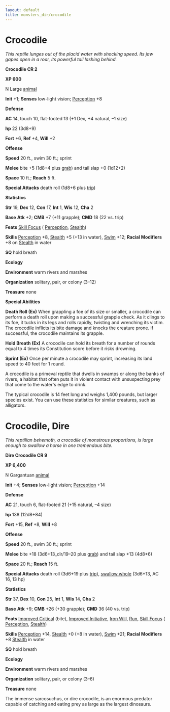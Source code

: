 ```yaml
---
layout: default
title: monsters_dir/crocodile
---
```

# Crocodile

_This reptile lunges out of the placid water with shocking speed. Its jaw gapes open in a roar, its powerful tail lashing behind._

**Crocodile CR 2**

**XP 600**

N Large [animal](../creatureTypes#_animal)

**Init** +1; **Senses** low-light vision; [Perception](../../skills_dir/perception#_perception) +8

**Defense**

**AC** 14, touch 10, flat-footed 13 (+1 Dex, +4 natural, –1 size)

**hp** 22 (3d8+9)

**Fort** +6, **Ref** +4, **Will** +2

**Offense**

**Speed** 20 ft., swim 30 ft.; sprint

**Melee** bite +5 (1d8+4 plus [grab](../universalMonsterRules#_grab)) and tail slap +0 (1d12+2)

**Space** 10 ft.; **Reach** 5 ft.

**Special Attacks** death roll (1d8+6 plus [trip](../universalMonsterRules#_trip))

**Statistics**

**Str** 19, **Dex** 12, **Con** 17, **Int** 1, **Wis** 12, **Cha** 2

**Base**  **Atk** +2; **CMB** +7 (+11 grapple); **CMD** 18 (22 vs. trip)

**Feats** [Skill Focus](../../feats#_skill-focus) ( [Perception](../../skills_dir/perception#_perception), [Stealth](../../skills_dir/stealth#_stealth))

**Skills** [Perception](../../skills_dir/perception#_perception) +8, [Stealth](../../skills_dir/stealth#_stealth) +5 (+13 in water), [Swim](../../skills_dir/swim#_swim) +12; **Racial Modifiers** +8 on [Stealth](../../skills_dir/stealth#_stealth) in water

**SQ** hold breath

**Ecology**

**Environment** warm rivers and marshes

**Organization** solitary, pair, or colony (3–12)

**Treasure** none

**Special Abilities**

**Death Roll (Ex)** When grappling a foe of its size or smaller, a crocodile can perform a death roll upon making a successful grapple check. As it clings to its foe, it tucks in its legs and rolls rapidly, twisting and wrenching its victim. The crocodile inflicts its bite damage and knocks the creature prone. If successful, the crocodile maintains its grapple.

**Hold Breath (Ex)** A crocodile can hold its breath for a number of rounds equal to 4 times its Constitution score before it risks drowning.

**Sprint (Ex)** Once per minute a crocodile may sprint, increasing its land speed to 40 feet for 1 round.

A crocodile is a primeval reptile that dwells in swamps or along the banks of rivers, a habitat that often puts it in violent contact with unsuspecting prey that come to the water's edge to drink.

The typical crocodile is 14 feet long and weighs 1,400 pounds, but larger species exist. You can use these statistics for similar creatures, such as alligators.

# Crocodile, Dire

_This reptilian behemoth, a crocodile of monstrous proportions, is large enough to swallow a horse in one tremendous bite._

**Dire Crocodile CR 9**

**XP 6,400**

N Gargantuan [animal](../creatureTypes#_animal)

**Init** +4; **Senses** low-light vision; [Perception](../../skills_dir/perception#_perception) +14

**Defense**

**AC** 21, touch 6, flat-footed 21 (+15 natural, –4 size)

**hp** 138 (12d8+84)

**Fort** +15, **Ref** +8, **Will** +8

**Offense**

**Speed** 20 ft., swim 30 ft.; sprint

**Melee** bite +18 (3d6+13_dir/19–20 plus [grab](../universalMonsterRules#_grab)) and tail slap +13 (4d8+6)

**Space** 20 ft.; **Reach** 15 ft.

**Special Attacks** death roll (3d6+19 plus [trip](../universalMonsterRules#_trip)), [swallow whole](../universalMonsterRules#_swallow-whole) (3d6+13, AC 16, 13 hp)

**Statistics**

**Str** 37, **Dex** 10, **Con** 25, **Int** 1, **Wis** 14, **Cha** 2

**Base**  **Atk** +9; **CMB** +26 (+30 grapple); **CMD** 36 (40 vs. trip)

**Feats** [Improved Critical](../../feats#_improved-critical) (bite), [Improved Initiative](../../feats#_improved-initiative), [Iron Will](../../feats#_iron-will), [Run](../../feats#_run), [Skill Focus](../../feats#_skill-focus) ( [Perception](../../skills_dir/perception#_perception), [Stealth](../../skills_dir/stealth#_stealth))

**Skills** [Perception](../../skills_dir/perception#_perception) +14, [Stealth](../../skills_dir/stealth#_stealth) +0 (+8 in water), [Swim](../../skills_dir/swim#_swim) +21; **Racial Modifiers** +8 [Stealth](../../skills_dir/stealth#_stealth) in water

**SQ** hold breath

**Ecology**

**Environment** warm rivers and marshes

**Organization** solitary, pair, or colony (3–6)

**Treasure** none

The immense sarcosuchus, or dire crocodile, is an enormous predator capable of catching and eating prey as large as the largest dinosaurs.

